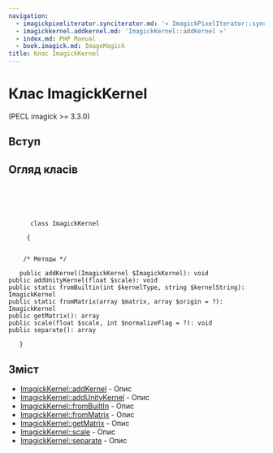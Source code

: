 ```yaml
---
navigation:
  - imagickpixeliterator.synciterator.md: '« ImagickPixelIterator::syncIterator'
  - imagickkernel.addkernel.md: 'ImagickKernel::addKernel »'
  - index.md: PHP Manual
  - book.imagick.md: ImageMagick
title: Клас ImagickKernel
---
```

# Клас ImagickKernel

(PECL imagick >= 3.3.0)

## Вступ

## Огляд класів

```classsynopsis


    
    
     
      class ImagickKernel
     
     {
    

    /* Методы */
    
   public addKernel(ImagickKernel $ImagickKernel): void
public addUnityKernel(float $scale): void
public static fromBuiltin(int $kernelType, string $kernelString): ImagickKernel
public static fromMatrix(array $matrix, array $origin = ?): ImagickKernel
public getMatrix(): array
public scale(float $scale, int $normalizeFlag = ?): void
public separate(): array

   }
```

## Зміст

-   [ImagickKernel::addKernel](imagickkernel.addkernel.md) - Опис
-   [ImagickKernel::addUnityKernel](imagickkernel.addunitykernel.md) - Опис
-   [ImagickKernel::fromBuiltIn](imagickkernel.frombuiltin.md) - Опис
-   [ImagickKernel::fromMatrix](imagickkernel.frommatrix.md) - Опис
-   [ImagickKernel::getMatrix](imagickkernel.getmatrix.md) - Опис
-   [ImagickKernel::scale](imagickkernel.scale.md) - Опис
-   [ImagickKernel::separate](imagickkernel.separate.md) - Опис
